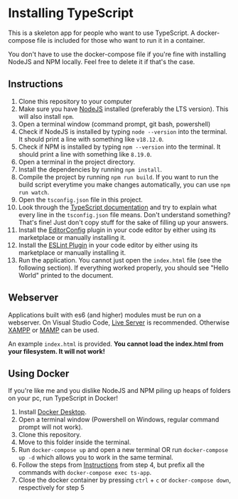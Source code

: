 # Installing TypeScript

This is a skeleton app for people who want to use TypeScript. A docker-compose file is included for those who want to run it in a container.

You don't have to use the docker-compose file if you're fine with installing NodeJS and NPM locally. Feel free to delete it if that's the case.

## Instructions

1. Clone this repository to your computer
2. Make sure you have [NodeJS](https://nodejs.org/en/download/) installed (preferably the LTS version). This will also install `npm`.
3. Open a terminal window (command prompt, git bash, powershell)
4. Check if NodeJS is installed by typing `node --version` into the terminal. It should print a line with something like `v18.12.0`.
5. Check if NPM is installed by typing  `npm --version` into the terminal. It should print a line with something like `8.19.0`.
6. Open a terminal in the project directory.
6. Install the dependencies by running `npm install`.
7. Compile the project by running `npm run build`. If you want to run the build script everytime you make changes automatically, you can use `npm run watch`.
8. Open the `tsconfig.json` file in this project.
9. Look through the [TypeScript documentation](https://www.typescriptlang.org/docs/home.html) and try to explain what every line in the `tsconfig.json` file means. Don't understand something? That's fine! Just don't copy stuff for the sake of filling up your answers.
10. Install the [EditorConfig](https://editorconfig.org/#download) plugin in your code editor by either using its marketplace or manually installing it.
11. Install the [ESLint Plugin](https://eslint.org/docs/user-guide/integrations) in your code editor by either using its marketplace or manually installing it.
12. Run the application. You cannot just open the `index.html` file (see the following section). If everything worked properly, you should see "Hello World" printed to the document. 

## Webserver

Applications built with es6 (and higher) modules must be run on a webserver. On Visual Studio Code, [Live Server](https://marketplace.visualstudio.com/items?itemName=ritwickdey.LiveServer) is recommended. Otherwise [XAMPP](https://www.apachefriends.org/index.html) or [MAMP](https://www.mamp.info/) can be used.

An example `index.html` is provided. **You cannot load the index.html from your filesystem. It will not work!**

## Using Docker

If you're like me and you dislike NodeJS and NPM piling up heaps of folders on your pc, run TypeScript in Docker!

1. Install [Docker Desktop](https://www.docker.com/products/docker-desktop).
2. Open a terminal window (Powershell on Windows, regular command prompt will not work).
3. Clone this repository.
4. Move to this folder inside the terminal.
5. Run `docker-compose up` and open a new terminal OR run `docker-compose up -d` which allows you to work in the same terminal.
6. Follow the steps from [Instructions](#instructions) from step 4, but prefix all the commands with `docker-compose exec ts-app`.
7. Close the docker container by pressing `ctrl` + `c` or `docker-compose down`, respectively for step 5
